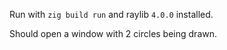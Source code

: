 Run with `zig build run` and raylib `4.0.0` installed. 

Should open a window with 2 circles being drawn. 
